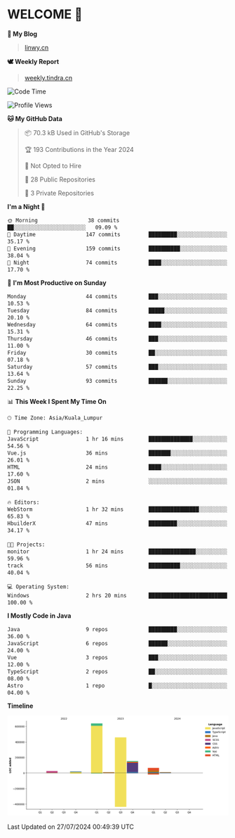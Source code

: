 # WELCOME 👋

**🐶 My Blog**
> [linwy.cn](linwy.cn)

**🕊️ Weekly Report**
> [weekly.tindra.cn](weekly.tindra.cn)
<!--START_SECTION:waka-->
![Code Time](http://img.shields.io/badge/Code%20Time-988%20hrs%2027%20mins-blue)

![Profile Views](http://img.shields.io/badge/Profile%20Views-0-blue)

**🐱 My GitHub Data** 

> 📦 70.3 kB Used in GitHub's Storage 
 > 
> 🏆 193 Contributions in the Year 2024
 > 
> 🚫 Not Opted to Hire
 > 
> 📜 28 Public Repositories 
 > 
> 🔑 3 Private Repositories 
 > 
**I'm a Night 🦉** 

```text
🌞 Morning                38 commits          ██░░░░░░░░░░░░░░░░░░░░░░░   09.09 % 
🌆 Daytime                147 commits         █████████░░░░░░░░░░░░░░░░   35.17 % 
🌃 Evening                159 commits         ██████████░░░░░░░░░░░░░░░   38.04 % 
🌙 Night                  74 commits          ████░░░░░░░░░░░░░░░░░░░░░   17.70 % 
```
📅 **I'm Most Productive on Sunday** 

```text
Monday                   44 commits          ███░░░░░░░░░░░░░░░░░░░░░░   10.53 % 
Tuesday                  84 commits          █████░░░░░░░░░░░░░░░░░░░░   20.10 % 
Wednesday                64 commits          ████░░░░░░░░░░░░░░░░░░░░░   15.31 % 
Thursday                 46 commits          ███░░░░░░░░░░░░░░░░░░░░░░   11.00 % 
Friday                   30 commits          ██░░░░░░░░░░░░░░░░░░░░░░░   07.18 % 
Saturday                 57 commits          ███░░░░░░░░░░░░░░░░░░░░░░   13.64 % 
Sunday                   93 commits          ██████░░░░░░░░░░░░░░░░░░░   22.25 % 
```


📊 **This Week I Spent My Time On** 

```text
🕑︎ Time Zone: Asia/Kuala_Lumpur

💬 Programming Languages: 
JavaScript               1 hr 16 mins        ██████████████░░░░░░░░░░░   54.56 % 
Vue.js                   36 mins             ███████░░░░░░░░░░░░░░░░░░   26.01 % 
HTML                     24 mins             ████░░░░░░░░░░░░░░░░░░░░░   17.60 % 
JSON                     2 mins              ░░░░░░░░░░░░░░░░░░░░░░░░░   01.84 % 

🔥 Editors: 
WebStorm                 1 hr 32 mins        ████████████████░░░░░░░░░   65.83 % 
HbuilderX                47 mins             █████████░░░░░░░░░░░░░░░░   34.17 % 

🐱‍💻 Projects: 
monitor                  1 hr 24 mins        ███████████████░░░░░░░░░░   59.96 % 
track                    56 mins             ██████████░░░░░░░░░░░░░░░   40.04 % 

💻 Operating System: 
Windows                  2 hrs 20 mins       █████████████████████████   100.00 % 
```

**I Mostly Code in Java** 

```text
Java                     9 repos             █████████░░░░░░░░░░░░░░░░   36.00 % 
JavaScript               6 repos             ██████░░░░░░░░░░░░░░░░░░░   24.00 % 
Vue                      3 repos             ███░░░░░░░░░░░░░░░░░░░░░░   12.00 % 
TypeScript               2 repos             ██░░░░░░░░░░░░░░░░░░░░░░░   08.00 % 
Astro                    1 repo              █░░░░░░░░░░░░░░░░░░░░░░░░   04.00 % 
```



**Timeline**

![Lines of Code chart](https://raw.githubusercontent.com/rieraa/rieraa/main/assets/bar_graph.png)


 Last Updated on 27/07/2024 00:49:39 UTC
<!--END_SECTION:waka-->
